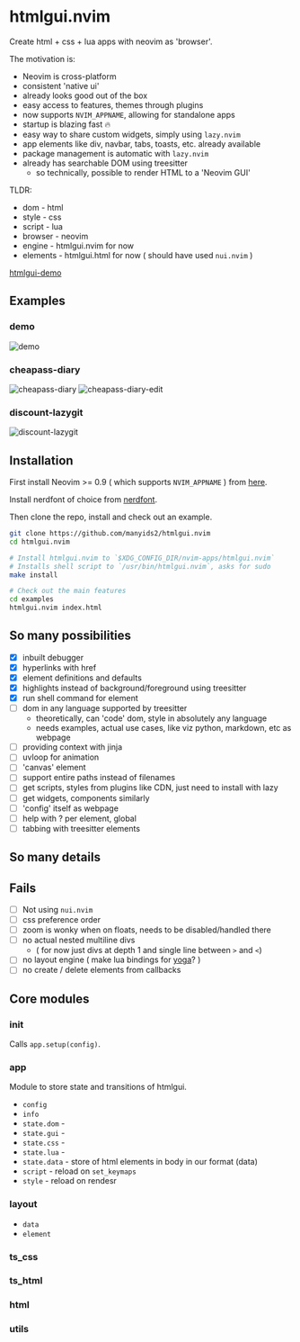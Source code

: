 # htmlgui.nvim

Create html + css + lua apps with neovim as 'browser'.

The motivation is:

- Neovim is cross-platform
- consistent 'native ui'
- already looks good out of the box
- easy access to features, themes through plugins
- now supports `NVIM_APPNAME`, allowing for standalone apps
- startup is blazing fast 🔥
- easy way to share custom widgets, simply using `lazy.nvim`
- app elements like div, navbar, tabs, toasts, etc. already available
- package management is automatic with `lazy.nvim`
- already has searchable DOM using treesitter
  - so technically, possible to render HTML to a 'Neovim GUI'

TLDR:

- dom - html
- style - css
- script - lua
- browser - neovim
- engine - htmlgui.nvim for now
- elements - htmlgui.html for now ( should have used `nui.nvim` )

[htmlgui-demo](https://www.youtube.com/watch?v=fK37vlep3v0)

## Examples

### demo

![demo](./screenshots/demo.png)

### cheapass-diary

![cheapass-diary](./screenshots/cheapass-diary.png)
![cheapass-diary-edit](./screenshots/cheapass-diary-edit.png)

### discount-lazygit

![discount-lazygit](./screenshots/discount-lazygit.png)

## Installation

First install Neovim >= 0.9 ( which supports `NVIM_APPNAME` ) from [here](https://neovim.io/).

Install nerdfont of choice from [nerdfont](https://www.nerdfonts.com/font-downloads).

Then clone the repo, install and check out an example.

```bash
git clone https://github.com/manyids2/htmlgui.nvim
cd htmlgui.nvim

# Install htmlgui.nvim to `$XDG_CONFIG_DIR/nvim-apps/htmlgui.nvim`
# Installs shell script to `/usr/bin/htmlgui.nvim`, asks for sudo
make install

# Check out the main features
cd examples
htmlgui.nvim index.html
```

## So many possibilities

- [x] inbuilt debugger
- [x] hyperlinks with href
- [x] element definitions and defaults
- [x] highlights instead of background/foreground using treesitter
- [x] run shell command for element
- [ ] dom in any language supported by treesitter
  - theoretically, can 'code' dom, style in absolutely any language
  - needs examples, actual use cases, like viz python, markdown, etc as webpage
- [ ] providing context with jinja
- [ ] uvloop for animation
- [ ] 'canvas' element
- [ ] support entire paths instead of filenames
- [ ] get scripts, styles from plugins like CDN, just need to install with lazy
- [ ] get widgets, components similarly
- [ ] 'config' itself as webpage
- [ ] help with ? per element, global
- [ ] tabbing with treesitter elements

## So many details

## Fails

- [ ] Not using `nui.nvim`
- [ ] css preference order
- [ ] zoom is wonky when on floats, needs to be disabled/handled there
- [ ] no actual nested multiline divs
  - ( for now just divs at depth 1 and single line between `>` and `<`)
- [ ] no layout engine ( make lua bindings for [yoga](https://yogalayout.com/)? )
- [ ] no create / delete elements from callbacks

## Core modules

### init

Calls `app.setup(config)`.

### app

Module to store state and transitions of htmlgui.

- `config`
- `info`
- `state.dom` -
- `state.gui` -
- `state.css` -
- `state.lua` -
- `state.data` - store of html elements in body in our format (data)
- `script` - reload on `set_keymaps`
- `style` - reload on rendesr

### layout

- `data`
- `element`

### ts_css

### ts_html

### html

### utils
